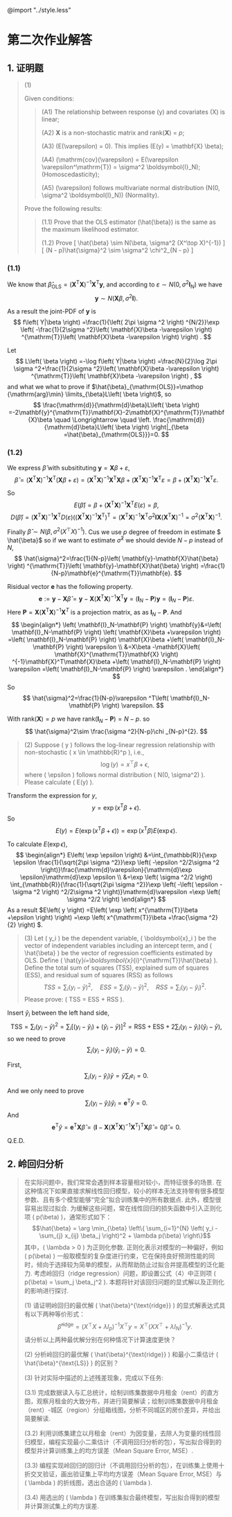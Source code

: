 @import "../style.less"

# 第二次作业解答

## 1. 证明题

> (1) 
> 
> Given conditions:
> 
>> (A1) The relationship between response (y) and covariates (X) is linear;
>> 
>> (A2) $\mathbf{X}$ is a non-stochastic matrix and rank($\mathbf{X}$) = $p$;
>> 
>> (A3) \(E(\varepsilon) = 0\). This implies \(E(y) = \mathbf{X} \beta\);
>> 
>> (A4) \(\mathrm{cov}(\varepsilon) = E(\varepsilon \varepsilon^\mathrm{T}) = \sigma^2 \boldsymbol{I}_N\); (Homoscedasticity);
>> 
>> (A5) \(\varepsilon\) follows multivariate normal distribution \(N(0, \sigma^2 \boldsymbol{I}_N)\) (Normality).
> 
> Prove the following results:
> 
>> (1.1) Prove that the OLS estimator \(\hat{\beta}\) is the same as the maximum likelihood estimator.
>> 
>> (1.2) Prove
>> \[
>> \hat{\beta} \sim N(\beta, \sigma^2 (X^\top X)^{-1})
>> \]
>> \[
>> (N - p)\hat{\sigma}^2 \sim \sigma^2 \chi^2_{N - p}
>> \]

### (1.1)
We know that $\hat{\beta}_{\mathrm{OLS}}=\left( \mathbf{X}^{\mathrm{T}}\mathbf{X} \right) ^{-1}\mathbf{X}^{\mathrm{T}}\mathbf{y}$, and according to $\varepsilon\sim N(0, \sigma^2 \boldsymbol{I}_N)$ we have
$$
\mathbf{y}\sim N\left( \mathbf{X}\beta ,\sigma ^2\boldsymbol{I} \right) .
$$

As a result the joint-PDF of $\mathbf{y}$ is 
$$
f\left( Y|\beta \right) =\frac{1}{\left( 2\pi \sigma ^2 \right) ^{N/2}}\exp \left( -\frac{1}{2\sigma ^2}\left( \mathbf{X}\beta -\varepsilon \right) ^{\mathrm{T}}\left( \mathbf{X}\beta -\varepsilon \right) \right) .
$$

Let
$$
L\left( \beta \right) =-\log f\left( Y|\beta \right) =\frac{N}{2}\log 2\pi \sigma ^2+\frac{1}{2\sigma ^2}\left( \mathbf{X}\beta -\varepsilon \right) ^{\mathrm{T}}\left( \mathbf{X}\beta -\varepsilon \right) ,
$$
and what we what to prove if $\hat{\beta}_{\mathrm{OLS}}=\mathop {\mathrm{arg}\min} \limits_{\beta}L\left( \beta \right)$, so
$$
\frac{\mathrm{d}}{\mathrm{d}\beta}L\left( \beta \right) =-2\mathbf{y}^{\mathrm{T}}\mathbf{X}-2\mathbf{X}^{\mathrm{T}}\mathbf{X}\beta \quad \Longrightarrow \quad \left. \frac{\mathrm{d}}{\mathrm{d}\beta}L\left( \beta \right) \right|_{\beta =\hat{\beta}_{\mathrm{OLS}}}=0.
$$

### (1.2)
We express $\hat{\beta}$ with subsitituting $\mathbf{y}=\mathbf{X}\beta +\varepsilon$,
$$
\hat{\beta}=\left( \mathbf{X}^{\mathrm{T}}\mathbf{X} \right) ^{-1}\mathbf{X}^{\mathrm{T}}\left( \mathbf{X}\beta +\varepsilon \right) =\left( \mathbf{X}^{\mathrm{T}}\mathbf{X} \right) ^{-1}\mathbf{X}^{\mathrm{T}}\mathbf{X}\beta +\left( \mathbf{X}^{\mathrm{T}}\mathbf{X} \right) ^{-1}\mathbf{X}^{\mathrm{T}}\varepsilon =\beta +\left( \mathbf{X}^{\mathrm{T}}\mathbf{X} \right) ^{-1}\mathbf{X}^{\mathrm{T}}\varepsilon .
$$

So
$$
E\left( \hat{\beta} \right) =\beta +\left( \mathbf{X}^{\mathrm{T}}\mathbf{X} \right) ^{-1}\mathbf{X}^{\mathrm{T}}E\left( \varepsilon \right) =\beta ,
$$
$$
D\left( \hat{\beta} \right) =\left( \mathbf{X}^{\mathrm{T}}\mathbf{X} \right) ^{-1}\mathbf{X}^{\mathrm{T}}D\left( \varepsilon \right) \left( \left( \mathbf{X}^{\mathrm{T}}\mathbf{X} \right) ^{-1}\mathbf{X}^{\mathrm{T}} \right) ^{\mathrm{T}}=\left( \mathbf{X}^{\mathrm{T}}\mathbf{X} \right) ^{-1}\mathbf{X}^{\mathrm{T}}\sigma ^2\boldsymbol{I}\mathbf{X}\left( \mathbf{X}^{\mathrm{T}}\mathbf{X} \right) ^{-1}=\sigma ^2\left( \mathbf{X}^{\mathrm{T}}\mathbf{X} \right) ^{-1}.
$$

Finally $\hat{\beta} \sim N(\beta, \sigma^2 (X^\top X)^{-1})$. Cus we use $p$ degree of freedom in estimate $
\hat{\beta}$ so if we want to estimate $\hat{\sigma}^2$ we should devide $N-p$ instead of $N$,
$$
\hat{\sigma}^2=\frac{1}{N-p}\left( \mathbf{y}-\mathbf{X}\hat{\beta} \right) ^{\mathrm{T}}\left( \mathbf{y}-\mathbf{X}\hat{\beta} \right) =\frac{1}{N-p}\mathbf{e}^{\mathrm{T}}\mathbf{e}.
$$

Risidual vector $\mathbf{e}$ has the following property.
$$
\mathbf{e}:= \mathbf{y}-\mathbf{X}\hat{\beta}=\mathbf{y}-\mathbf{X}\left( \mathbf{X}^{\mathrm{T}}\mathbf{X} \right) ^{-1}\mathbf{X}^{\mathrm{T}}\mathbf{y}=\left( \mathbf{I}_N-\mathbf{P} \right) \mathbf{y}=\left( \mathbf{I}_N-\mathbf{P} \right) \varepsilon .
$$
Here $\mathbf{P}=\mathbf{X}\left( \mathbf{X}^{\mathrm{T}}\mathbf{X} \right) ^{-1}\mathbf{X}^T$ is a projection matrix, as as $\mathbf{I}_N-\mathbf{P}$. And
$$
\begin{align*}
\left( \mathbf{I}_N-\mathbf{P} \right) \mathbf{y}&=\left( \mathbf{I}_N-\mathbf{P} \right) \left( \mathbf{X}\beta +\varepsilon \right) =\left( \mathbf{I}_N-\mathbf{P} \right) \mathbf{X}\beta +\left( \mathbf{I}_N-\mathbf{P} \right) \varepsilon 
\\
&=X\beta -\mathbf{X}\left( \mathbf{X}^{\mathrm{T}}\mathbf{X} \right) ^{-1}\mathbf{X}^T\mathbf{X}\beta +\left( \mathbf{I}_N-\mathbf{P} \right) \varepsilon =\left( \mathbf{I}_N-\mathbf{P} \right) \varepsilon .
\end{align*}
$$
So 
$$
\hat{\sigma}^2=\frac{1}{N-p}\varepsilon ^T\left( \mathbf{I}_N-\mathbf{P} \right) \varepsilon.
$$

With $\mathrm{rank}\left( \mathbf{X} \right) =p$ we have $\mathrm{rank}\left( \mathbf{I}_N-\mathbf{P} \right) =N-p$. so
$$
\hat{\sigma}^2\sim \frac{\sigma ^2}{N-p}\chi _{N-p}^{2}.
$$

> (2) 
> Suppose \( y \) follows the log-linear regression relationship with non-stochastic \( x \in \mathbb{R}^p \), i.e.,
> $$\log(y) = x^\top \beta + \epsilon,$$
> where \( \epsilon \) follows normal distribution \( N(0, \sigma^2) \). Please calculate \( E(y) \).

Transform the expression for $y$,
$$
y=\exp \left( x^{\mathrm{T}}\beta +\epsilon \right) .
$$
So
$$
E\left( y \right) =E\left( \exp \left( x^{\mathrm{T}}\beta +\epsilon \right) \right) =\exp \left( x^{\mathrm{T}}\beta \right) E\left( \exp \epsilon \right) .
$$

To calculate $E\left( \exp \epsilon \right)$, 
$$
\begin{align*}
E\left( \exp \epsilon \right) &=\int_{\mathbb{R}}{\exp \epsilon \frac{1}{\sqrt{2\pi \sigma ^2}}\exp \left( -\epsilon ^2/2\sigma ^2 \right)}\frac{\mathrm{d}\varepsilon}{\mathrm{d}\exp \epsilon}\mathrm{d}\exp \epsilon 
\\
&=\exp \left( \sigma ^2/2 \right) \int_{\mathbb{R}}{\frac{1}{\sqrt{2\pi \sigma ^2}}\exp \left( -\left( \epsilon -\sigma ^2 \right) ^2/2\sigma ^2 \right)}\mathrm{d}\varepsilon =\exp \left( \sigma ^2/2 \right) 
\end{align*}
$$
As a result $E\left( y \right) =E\left( \exp \left( x^{\mathrm{T}}\beta +\epsilon \right) \right) =\exp \left( x^{\mathrm{T}}\beta +\frac{\sigma ^2}{2} \right) $.


> (3)
> Let \( y_i \) be the dependent variable, \( \boldsymbol{x}_i \) be the vector of independent variables including an intercept term, and \( \hat{\beta} \) be the vector of regression coefficients estimated by OLS. Define \( \hat{y}_i=\boldsymbol{x}_{i}^{\mathrm{T}}\hat{\beta} \). Define the total sum of squares (TSS), explained sum of squares (ESS), and residual sum of squares (RSS) as follows
> $$TSS = \sum_i (y_i - \bar{y})^2, \quad ESS = \sum_i (\hat{y}_i - \bar{y})^2, \quad RSS = \sum_i (y_i - \hat{y}_i)^2.$$
> Please prove: \( TSS = ESS + RSS \).

Insert $\hat{y}_i$ between the left hand side,
$$
\mathrm{TSS}=\sum_i{\left( y_i-\bar{y} \right) ^2}=\sum_i{\left[ \left( y_i-\hat{y}_i \right) +\left( \hat{y}_i-\bar{y} \right) \right] ^2=\mathrm{RSS}+\mathrm{ESS}+2\sum_i{\left( y_i-\hat{y}_i \right)}}\left( \hat{y}_i-\bar{y} \right),
$$
so we need to prove
$$
\sum_i{\left( y_i-\hat{y}_i \right) \left( \hat{y}_i-\bar{y} \right)}=0.
$$

First,
$$
\sum_i{\left( y_i-\hat{y}_i \right)}\bar{y}=\bar{y}\sum_i{e_i=0}.
$$

And we only need to prove
$$
\sum_i{\left( y_i-\hat{y}_i \right) \hat{y}_i}=\mathbf{e}^{\mathrm{T}}\hat{y}=0.
$$
And 
$$
\mathbf{e}^{\mathrm{T}}\hat{y}=\mathbf{e}^{\mathrm{T}}\mathbf{X}\hat{\beta}=\left( \mathbf{I}-\mathbf{X}\left( \mathbf{X}^{\mathrm{T}}\mathbf{X} \right) ^{-1}\mathbf{X}^{\mathrm{T}} \right) ^{\mathrm{T}}\mathbf{X}\hat{\beta}=0\hat{\beta}=0.
$$

Q.E.D.






## 2. 岭回归分析
> 在实际问题中，我们常常会遇到样本容量相对较小，而特征很多的场景. 在这种情况下如果直接求解线性回归模型，较小的样本无法支持带有很多模型参数、且有多个模型能够“完全”拟合训练集中的所有数据点. 此外，模型很容易出现过拟合. 为缓解这些问题，常在线性回归的损失函数中引入正则化项 \( p(\beta) \)，通常形式如下：
> $$\hat{\beta} = \arg \min_{\beta} \left\{ \sum_{i=1}^{N} \left( y_i - \sum_{j} x_{ij} \beta_j \right)^2 + \lambda p(\beta) \right\}$$
> 其中，\( \lambda > 0 \) 为正则化参数. 正则化表示对模型的一种偏好，例如 \( p(\beta) \) 一般取模型的复杂度进行约束，它在保持良好预测性能的同时，倾向于选择较为简单的模型，从而帮助防止过拟合并提高模型的泛化能力. 考虑岭回归（ridge regression）问题，即设置公式（4）中正则项 \( p(\beta) = \sum_j \beta_j^2 \). 本题将针对该回归问题的显式解以及正则化的影响进行探讨.
>
> (1) 请证明岭回归的最优解 \( \hat{\beta}^{\text{ridge}} \) 的显式解表达式具有以下两种等价形式：
> $$\hat{\beta}^{\text{ridge}} = \left( X^\top X + \lambda I_p \right)^{-1} X^\top y = X^\top \left( X X^\top + \lambda I_N \right)^{-1} y.$$
> 请分析以上两种最优解分别在何种情况下计算速度更快？
>
> (2) 分析岭回归的最优解 \( \hat{\beta}^{\text{ridge}} \) 和最小二乘估计 \( \hat{\beta}^{\text{LS}} \) 的区别？
>
> (3) 针对实际中描述的上述残差现象，完成以下任务:
> 
> (3.1) 完成数据读入与汇总统计，绘制训练集数据中月租金（rent）的直方图，观察月租金的大致分布，并进行简要解读；绘制训练集数据中月租金（rent）-城区（region）分组箱线图，分析不同城区的房价差异，并给出简要解读.
> 
> (3.2) 利用训练集建立以月租金（rent）为因变量，去除人为变量的线性回归模型，编程实现最小二乘估计（不调用回归分析的包），写出拟合得到的模型并计算训练集上的均方误差（Mean Square Error, MSE）.
>
> (3.3) 编程实现岭回归的回归计（不调用回归分析的包），在训练集上使用十折交叉验证，画出验证集上平均均方误差（Mean Square Error, MSE）与 \( \lambda \) 的折线图，选出合适的 \( \lambda \).
>
> (3.4) 用选出的 \( \lambda \) 在训练集拟合最终模型，写出拟合得到的模型并计算测试集上的均方误差.



